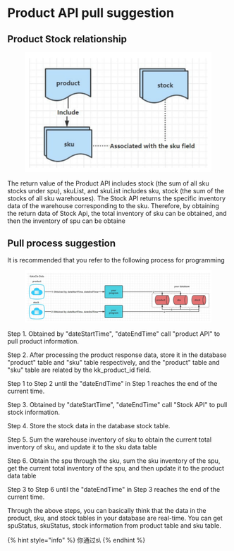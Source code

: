 # Product API pull suggestion

## Product Stock relationship

<figure><img src="../../.gitbook/assets/file.drawing (1).svg" alt=""><figcaption></figcaption></figure>

The return value of the Product API includes stock (the sum of all sku stocks under spu), skuList, and skuList includes sku, stock (the sum of the stocks of all sku warehouses). The Stock API returns the specific inventory data of the warehouse corresponding to the sku. Therefore, by obtaining the return data of Stock Api, the total inventory of sku can be obtained, and then the inventory of spu can be obtaine

## Pull process suggestion

It is recommended that you refer to the following process for programming

<figure><img src="../../.gitbook/assets/file.drawing.svg" alt=""><figcaption></figcaption></figure>

Step 1. Obtained by "dateStartTime", "dateEndTime" call "product API" to pull product information.&#x20;

Step 2. After processing the product response data, store it in the database "product" table and "sku" table respectively, and the "product" table and "sku" table are related by the kk\_product\_id field.

Step 1 to Step 2 until the "dateEndTime" in Step 1 reaches the end of the current time.

Step 3. Obtained by "dateStartTime", "dateEndTime" call "Stock API" to pull stock information.

Step 4. Store the stock data in the database stock table.

Step 5.  Sum the warehouse inventory of sku to obtain the current total inventory of sku, and update it to the sku data table

Step 6.  Obtain the spu through the sku, sum the sku inventory of the spu, get the current total inventory of the spu, and then update it to the product data table

Step 3 to Step 6 until the "dateEndTime" in Step 3 reaches the end of the current time.

Through the above steps, you can basically think that the data in the product, sku, and stock tables in your database are real-time. You can get spuStatus, skuStatus, stock information from product table and sku table.

{% hint style="info" %}
你通过s\\
{% endhint %}
